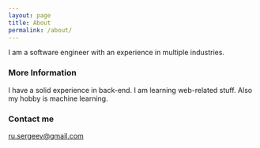 ```yaml
---
layout: page
title: About
permalink: /about/
---
```


I am a software engineer with an experience in multiple industries.

### More Information

I have a solid experience in back-end.
I am learning web-related stuff. 
Also my hobby is machine learning.

### Contact me

[ru.sergeev@gmail.com](mailto:ru.sergeev+github@gmail.com)
